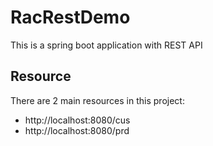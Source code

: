 # RacRestDemo
This is a spring boot application with REST API

## Resource
There are 2 main resources in this project:
- http://localhost:8080/cus
- http://localhost:8080/prd
